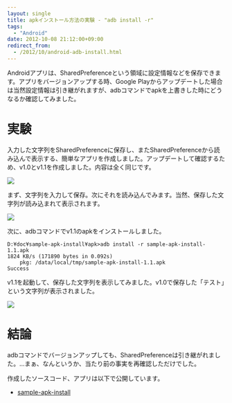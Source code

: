 ```yaml
---
layout: single
title: apkインストール方法の実験 - "adb install -r"
tags:
  - "Android"
date: 2012-10-08 21:12:00+09:00
redirect_from:
  - /2012/10/android-adb-install.html
---
```


Androidアプリは、SharedPreferenceという領域に設定情報などを保存できます。アプリをバージョンアップする時、Google Playからアップデートした場合は当然設定情報は引き継がれますが、adbコマンドでapkを上書きした時にどうなるか確認してみました。

<!--more-->

# 実験

入力した文字列をSharedPreferenceに保存し、またSharedPreferenceから読み込んで表示する、簡単なアプリを作成しました。アップデートして確認するため、v1.0とv1.1を作成しました。内容は全く同じです。

![](http://2.bp.blogspot.com/-MmojYhweY8I/UHLAZ4xmx_I/AAAAAAAAACI/gwTyIdzSIRw/s1600/device-2012-10-08-205606.png)

まず、文字列を入力して保存。次にそれを読み込んでみます。当然、保存した文字列が読み込まれて表示されます。

![](http://1.bp.blogspot.com/-DzHBs65J_4A/UHLAZ-E6vzI/AAAAAAAAACQ/bP9TfCRPQEI/s1600/device-2012-10-08-205634.png)

次に、adbコマンドでv1.1のapkをインストールしました。

```
D:¥doc¥sample-apk-install¥apk>adb install -r sample-apk-install-1.1.apk
1824 KB/s (171890 bytes in 0.092s)
    pkg: /data/local/tmp/sample-apk-install-1.1.apk
Success
```

v1.1を起動して、保存した文字列を表示してみました。v1.0で保存した「テスト」という文字列が表示されました。

![](http://3.bp.blogspot.com/-OEdDv4Cvi2A/UHLAZwlNZYI/AAAAAAAAACM/xz5hTDISxgs/s1600/device-2012-10-08-205746.png)


# 結論

adbコマンドでバージョンアップしても、SharedPreferenceは引き継がれました。…まぁ、なんというか、当たり前の事実を再確認しただけでした。

作成したソースコード、アプリは以下で公開しています。

* [sample-apk-install](https://bitbucket.org/u6k/sample-apk-install/)
